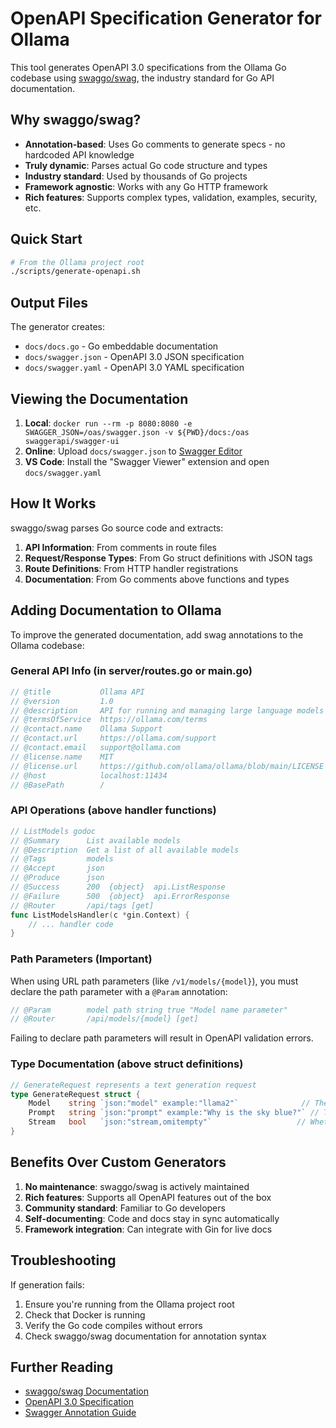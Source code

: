 # OpenAPI Specification Generator for Ollama

This tool generates OpenAPI 3.0 specifications from the Ollama Go codebase using [swaggo/swag](https://github.com/swaggo/swag), the industry standard for Go API documentation.

## Why swaggo/swag?

- **Annotation-based**: Uses Go comments to generate specs - no hardcoded API knowledge
- **Truly dynamic**: Parses actual Go code structure and types
- **Industry standard**: Used by thousands of Go projects
- **Framework agnostic**: Works with any Go HTTP framework
- **Rich features**: Supports complex types, validation, examples, security, etc.

## Quick Start

```bash
# From the Ollama project root
./scripts/generate-openapi.sh
```

## Output Files

The generator creates:

- `docs/docs.go` - Go embeddable documentation
- `docs/swagger.json` - OpenAPI 3.0 JSON specification
- `docs/swagger.yaml` - OpenAPI 3.0 YAML specification

## Viewing the Documentation

1. **Local**: `docker run --rm -p 8080:8080 -e SWAGGER_JSON=/oas/swagger.json -v ${PWD}/docs:/oas swaggerapi/swagger-ui`
2. **Online**: Upload `docs/swagger.json` to [Swagger Editor](https://editor.swagger.io/)
3. **VS Code**: Install the "Swagger Viewer" extension and open `docs/swagger.yaml`

## How It Works

swaggo/swag parses Go source code and extracts:

1. **API Information**: From comments in route files
2. **Request/Response Types**: From Go struct definitions with JSON tags
3. **Route Definitions**: From HTTP handler registrations
4. **Documentation**: From Go comments above functions and types

## Adding Documentation to Ollama

To improve the generated documentation, add swag annotations to the Ollama codebase:

### General API Info (in server/routes.go or main.go)

```go
// @title           Ollama API
// @version         1.0
// @description     API for running and managing large language models locally
// @termsOfService  https://ollama.com/terms
// @contact.name    Ollama Support
// @contact.url     https://ollama.com/support
// @contact.email   support@ollama.com
// @license.name    MIT
// @license.url     https://github.com/ollama/ollama/blob/main/LICENSE
// @host            localhost:11434
// @BasePath        /
```

### API Operations (above handler functions)

```go
// ListModels godoc
// @Summary      List available models
// @Description  Get a list of all available models
// @Tags         models
// @Accept       json
// @Produce      json
// @Success      200  {object}  api.ListResponse
// @Failure      500  {object}  api.ErrorResponse
// @Router       /api/tags [get]
func ListModelsHandler(c *gin.Context) {
    // ... handler code
}
```

### Path Parameters (Important)

When using URL path parameters (like `/v1/models/{model}`), you must declare the path parameter with a `@Param` annotation:

```go
// @Param        model path string true "Model name parameter" 
// @Router       /api/models/{model} [get]
```

Failing to declare path parameters will result in OpenAPI validation errors.

### Type Documentation (above struct definitions)

```go
// GenerateRequest represents a text generation request
type GenerateRequest struct {
    Model    string `json:"model" example:"llama2"`              // The model to use for generation
    Prompt   string `json:"prompt" example:"Why is the sky blue?"` // The prompt to generate from
    Stream   bool   `json:"stream,omitempty"`                   // Whether to stream the response
}
```

## Benefits Over Custom Generators

1. **No maintenance**: swaggo/swag is actively maintained
2. **Rich features**: Supports all OpenAPI features out of the box
3. **Community standard**: Familiar to Go developers
4. **Self-documenting**: Code and docs stay in sync automatically
5. **Framework integration**: Can integrate with Gin for live docs

## Troubleshooting

If generation fails:

1. Ensure you're running from the Ollama project root
2. Check that Docker is running
3. Verify the Go code compiles without errors
4. Check swaggo/swag documentation for annotation syntax

## Further Reading

- [swaggo/swag Documentation](https://github.com/swaggo/swag)
- [OpenAPI 3.0 Specification](https://swagger.io/specification/)
- [Swagger Annotation Guide](https://github.com/swaggo/swag#declarative-comments-format)
